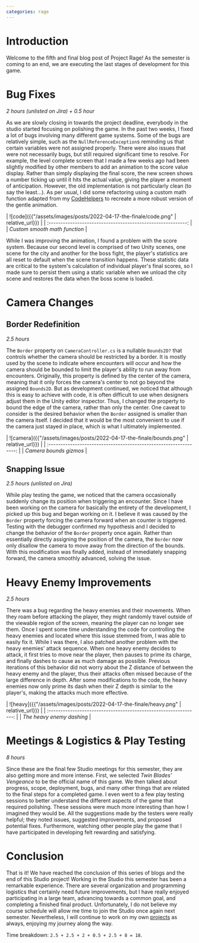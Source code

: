 ```yaml
---
categories: rage
---
```


# Introduction
Welcome to the fifth and final blog post of Project Rage! As the semester is coming to an end, we are executing the last stages of development for this game.

# Bug Fixes
*2 hours (unlisted on Jira) + 0.5 hour*

As we are slowly closing in towards the project deadline, everybody in the studio started focusing on polishing the game. In the past two weeks, I fixed a lot of bugs involving many different game systems. Some of the bugs are relatively simple, such as the `NullReferenceException`s reminding us that certain variables were not assigned properly. There were also issues that were not necessarily bugs, but still required significant time to resolve. For example, the level complete screen that I made a few weeks ago had been slightly modified by other members to add an animation to the score value display. Rather than simply displaying the final score, the new screen shows a number ticking up until it hits the actual value, giving the player a moment of anticipation. However, the old implementation is not particularly clean (to say the least...). As per usual, I did some refactoring using a custom math function adapted from my [CodeHelpers](https://github.com/GaryHuan9/CodeHelpers) to recreate a more robust version of the gentle animation. 

| ![code]({{"/assets/images/posts/2022-04-17-the-finale/code.png" | relative_url}}) |
| :----------------------------------------------------------: |
|                *Custom smooth math function*                 |

While I was improving the animation, I found a problem with the score system. Because our second level is comprised of two Unity scenes, one scene for the city and another for the boss fight, the player's statistics are all reset to default when the scene transition happens. These statistic data are critical to the system's calculation of individual player's final scores, so I made sure to persist them using a static variable when we unload the city scene and restores the data when the boss scene is loaded.

# Camera Changes
## Border Redefinition
*2.5 hours*

The `Border` property on `CameraController.cs` is a nullable `Bounds2D?` that controls whether the camera should be restricted by a border. It is mostly used by the scene to indicate where encounters will occur and how the camera should be bounded to limit the player's ability to run away from encounters. Originally, this property is defined by the center of the camera, meaning that it only forces the camera's center to not go beyond the assigned `Bounds2D`. But as development continued, we noticed that although this is easy to achieve with code, it is often difficult to use when designers adjust them in the Unity editor inspector. Thus, I changed the property to bound the edge of the camera, rather than only the center. One caveat to consider is the desired behavior when the `Border` assigned is smaller than the camera itself. I decided that it would be the most convenient to use if the camera just stayed in place, which is what I ultimately implemented.

| ![camera]({{"/assets/images/posts/2022-04-17-the-finale/bounds.png" | relative_url}}) |
| :----------------------------------------------------------------: |
|                       *Camera bounds gizmos*                       |

## Snapping Issue
*2.5 hours (unlisted on Jira)*

While play testing the game, we noticed that the camera occasionally suddenly change its position when triggering an encounter. Since I have been working on the camera for basically the entirety of the development, I picked up this bug and began working on it. I believe it was caused by the `Border` property forcing the camera forward when an counter is triggered. Testing with the debugger confirmed my hypothesis and I decided to change the behavior of the `Border` property once again. Rather than essentially directly assigning the position of the camera, the `Border` now only disallow the camera to move away from the direction of the bounds. With this modification was finally added, instead of immediately snapping forward, the camera smoothly advanced, solving the issue.

# Heavy Enemy Improvements
*2.5 hours*

There was a bug regarding the heavy enemies and their movements. When they roam before attacking the player, they might randomly travel outside of the viewable region of the screen, meaning the player can no longer see them. Once I spent some time understanding the code for controlling the heavy enemies and located where this issue stemmed from, I was able to easily fix it. While I was there, I also patched another problem with the heavy enemies' attack sequence. When one heavy enemy decides to attack, it first tries to move near the player, then pauses to prime its charge, and finally dashes to cause as much damage as possible. Previous iterations of this behavior did not worry about the Z distance of between the heavy enemy and the player, thus their attacks often missed because of the large difference in depth. After some modifications to the code, the heavy enemies now only prime its dash when their Z depth is similar to the player's, making the attacks much more effective.

| ![heavy]({{"/assets/images/posts/2022-04-17-the-finale/heavy.png" | relative_url}}) |
| :---------------------------------------------------------------: |
|                     *The heavy enemy dashing*                     |

# Meetings & Logistics & Play Testing
*8 hours*

Since these are the final few Studio meetings for this semester, they are also getting more and more intense. First, we selected *Twin Blades' Vengeance* to be the official name of this game. We then talked about progress, scope, deployment, bugs, and many other things that are related to the final steps for a completed game. I even went to a few play testing sessions to better understand the different aspects of the game that required polishing. These sessions were much more interesting than how I imagined they would be. All the suggestions made by the testers were really helpful; they noted issues, suggested improvements, and proposed potential fixes. Furthermore, watching other people play the game that I have participated in developing felt rewarding and satisfying. 

# Conclusion
That is it! We have reached the conclusion of this series of blogs and the end of this Studio project! Working in the Studio this semester has been a remarkable experience. There are several organization and programming logistics that certainly need future improvements, but I have really enjoyed participating in a large team, advancing towards a common goal, and completing a finished final product. Unfortunately, I do not believe my course schedule will allow me time to join the Studio once again next semester. Nevertheless, I will continue to work on my own [projects](https://github.com/GaryHuan9/EchoRenderer) as always, enjoying my journey along the way.

Time breakdown: `2.5 + 2.5 + 2 + 0.5 + 2.5 + 8 = 18`.